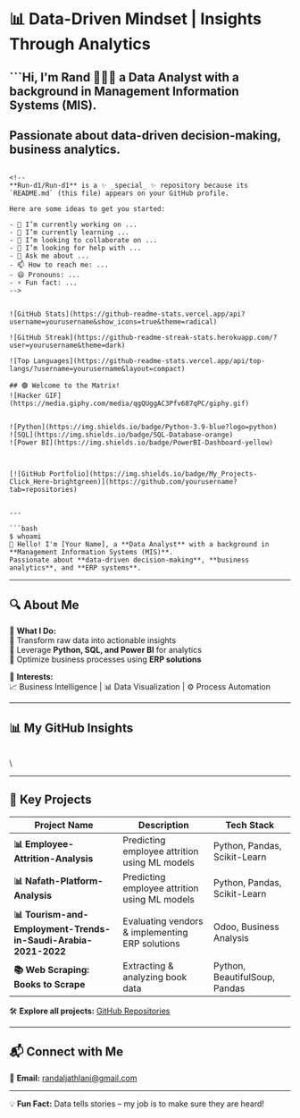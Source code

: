 # **📊 Data-Driven Mindset | Insights Through Analytics**

## ```Hi, I'm **Rand** 🙋🏻‍♀️ a **Data Analyst** with a background in **Management Information Systems (MIS)**.
## Passionate about **data-driven decision-making**, **business analytics**.
```

<!--
**Run-d1/Run-d1** is a ✨ _special_ ✨ repository because its `README.md` (this file) appears on your GitHub profile.

Here are some ideas to get you started:

- 🔭 I’m currently working on ...
- 🌱 I’m currently learning ...
- 👯 I’m looking to collaborate on ...
- 🤔 I’m looking for help with ...
- 💬 Ask me about ...
- 📫 How to reach me: ...
- 😄 Pronouns: ...
- ⚡ Fun fact: ...
-->


![GitHub Stats](https://github-readme-stats.vercel.app/api?username=yourusername&show_icons=true&theme=radical)

![GitHub Streak](https://github-readme-streak-stats.herokuapp.com/?user=yourusername&theme=dark)

![Top Languages](https://github-readme-stats.vercel.app/api/top-langs/?username=yourusername&layout=compact)

## 🟢 Welcome to the Matrix!  
![Hacker GIF](https://media.giphy.com/media/qgQUggAC3Pfv687qPC/giphy.gif)


![Python](https://img.shields.io/badge/Python-3.9-blue?logo=python)
![SQL](https://img.shields.io/badge/SQL-Database-orange)
![Power BI](https://img.shields.io/badge/PowerBI-Dashboard-yellow)



[![GitHub Portfolio](https://img.shields.io/badge/My_Projects-Click_Here-brightgreen)](https://github.com/yourusername?tab=repositories)


---

```bash
$ whoami  
👋 Hello! I'm [Your Name], a **Data Analyst** with a background in **Management Information Systems (MIS)**.  
Passionate about **data-driven decision-making**, **business analytics**, and **ERP systems**.
```


---

## **🔍 About Me**

📌 **What I Do:**\
🔹 Transform raw data into actionable insights\
🔹 Leverage **Python, SQL, and Power BI** for analytics\
🔹 Optimize business processes using **ERP solutions**

📌 **Interests:**\
📈 Business Intelligence | 📊 Data Visualization | ⚙️ Process Automation

---

## **📊 My GitHub Insights**

\
\


---

## **🚀 Key Projects**

| Project Name                         | Description                                     | Tech Stack                    |
| ------------------------------------ | ----------------------------------------------- | ----------------------------- |
| **📊 Employee-Attrition-Analysis**     | Predicting employee attrition using ML models   | Python, Pandas, Scikit-Learn  |
| **📊 Nafath-Platform-Analysis**     | Predicting employee attrition using ML models   | Python, Pandas, Scikit-Learn  |
| **📊 Tourism-and-Employment-Trends-in-Saudi-Arabia-2021-2022**              | Evaluating vendors & implementing ERP solutions | Odoo, Business Analysis       |
| **📚 Web Scraping: Books to Scrape** | Extracting & analyzing book data                | Python, BeautifulSoup, Pandas |

🛠 **Explore all projects:** [GitHub Repositories](https://github.com/Run-d1?tab=repositories)

---

## **📬 Connect with Me**
📩 **Email:** [randaljathlani@gmail.com](mailto\:randaljathlani@gmail.com)

---

💡 **Fun Fact:** Data tells stories – my job is to make sure they are heard!

